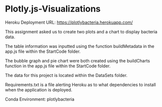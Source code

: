 # Plotly.js-Visualizations

Heroku Deployment URL:
https://plotlybacteria.herokuapp.com/

This assignment asked us to create two plots and a chart to display bacteria data.

The table information was inputted using the function buildMetadata in the app.js file within the StartCode folder.

The bubble graph and pie chart were both created using the buildCharts function in the app.js file within the StartCode folder.

The data for this project is located within the DataSets folder.

Requirements.txt is a file alerting Heroku as to what dependencies to install when the application is deployed. 

Conda Environment: plotlybacteria

